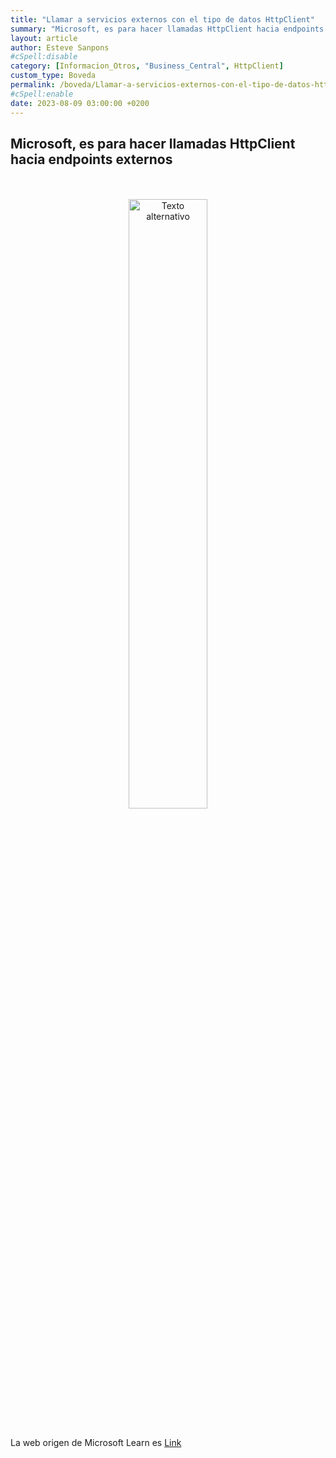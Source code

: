 ```yaml
---
title: "Llamar a servicios externos con el tipo de datos HttpClient"
summary: "Microsoft, es para hacer llamadas HttpClient hacia endpoints externos"
layout: article
author: Esteve Sanpons
#cSpell:disable
category: [Informacion_Otros, "Business_Central", HttpClient]
custom_type: Boveda
permalink: /boveda/Llamar-a-servicios-externos-con-el-tipo-de-datos-httpclient
#cSpell:enable
date: 2023-08-09 03:00:00 +0200
---
```


## Microsoft, es para hacer llamadas HttpClient hacia endpoints externos

<br>
<br>

<div align="center">
  <a href="https://learn.microsoft.com/en-us/dynamics365/business-central/dev-itpro/developer/devenv-httpclient">
    <img src="https://learn.microsoft.com/en-us/media/open-graph-image.png" alt="Texto alternativo" width="50%" height="50%">
  </a>
</div>

<br>

La web origen de Microsoft Learn es [Link](https://learn.microsoft.com/)
